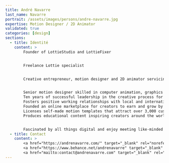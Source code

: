 ```yaml
---
title: André Navarre
last_name: Navarre
portrait: /assets/images/persons/andre-navarre.jpg
expertise: Motion Designer / 2D Animator
validated: true
categories: [design]
sections:
  - title: Identité
    content: >
        Founder of LottieStudio and LottieFixer


        Freelance Lottie specialist


        Creative entrepreneur, motion designer and 2D animator servicing leading content creators including children's television distributors, game studios, creative agencies and communication agencies.


        Senior motion designer skilled in computer animation, graphics and Adobe Creative Suite.
        Ten years of successful leadership in the creative process for video, print & web projects.
        Fosters positive working relationships with local and international clients and creative vendors.
        Founded an online marketplace for creators to earn and grow by selling their creative content.
        Licenses self-made motion templates that attract over 3,000 customers on online marketplaces.
        Produces educational content inspiring creators around the world to learn new design skills.


        Fascinated by all things digital and enjoy meeting like-minded people. Feel free to get in touch directly.
  - title: Contact
    content: >
        <a href="https://andrenavarre.com/" target="_blank" rel="noreferrer">Site</a> –
        <a href="https://www.behance.net/andrenavarre" target="_blank" rel="noreferrer">Behance</a> –
        <a href="mailto:contact@andrenavarre.com" target="_blank" rel="noreferrer">Mail</a>
---
```

